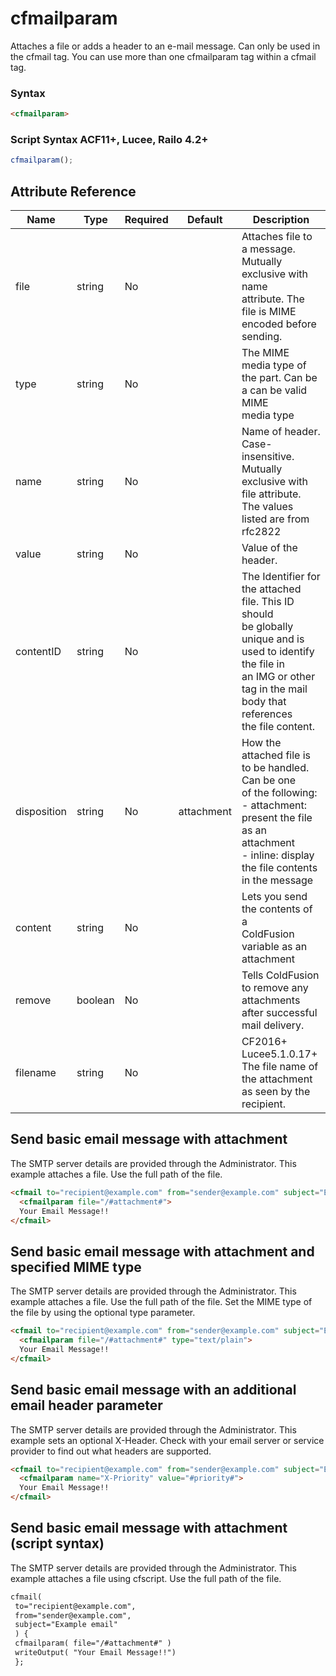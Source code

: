# cfmailparam

Attaches a file or adds a header to an e-mail message. Can only
 be used in the cfmail tag. You can use more than one
 cfmailparam tag within a cfmail tag.

### Syntax

```html
<cfmailparam>
```

### Script Syntax ACF11+, Lucee, Railo 4.2+

```javascript
cfmailparam();
```

## Attribute Reference

| Name | Type | Required | Default | Description |
| --- | --- | --- | --- | --- |
| file | string | No |  | Attaches file to a message. Mutually exclusive with name<br /> attribute. The file is MIME encoded before sending. |
| type | string | No |  | The MIME media type of the part. Can be a can be valid MIME<br /> media type |
| name | string | No |  | Name of header. Case-insensitive. Mutually exclusive with<br /> file attribute.<br /> The values listed are from rfc2822 |
| value | string | No |  | Value of the header. |
| contentID | string | No |  | The Identifier for the attached file. This ID should<br /> be globally unique and is used to identify the file in<br /> an IMG or other tag in the mail body that references<br /> the file content. |
| disposition | string | No | attachment | How the attached file is to be handled. Can be one<br /> of the following:<br /> - attachment: present the file as an attachment<br /> - inline: display the file contents in the message |
| content | string | No |  | Lets you send the contents of a<br />ColdFusion variable as an attachment |
| remove | boolean | No |  | Tells ColdFusion to remove any attachments after successful mail delivery. |
| filename | string | No |  | CF2016+ Lucee5.1.0.17+ The file name of the attachment as seen by the recipient. |

## Send basic email message with attachment

The SMTP server details are provided through the Administrator. This example attaches a file. Use the full path of the file.

```html
<cfmail to="recipient@example.com" from="sender@example.com" subject="Example email">
  <cfmailparam file="/#attachment#">
  Your Email Message!!
</cfmail>
```

## Send basic email message with attachment and specified MIME type

The SMTP server details are provided through the Administrator. This example attaches a file. Use the full path of the file. Set the MIME type of the file by using the optional type parameter.

```html
<cfmail to="recipient@example.com" from="sender@example.com" subject="Example email">
  <cfmailparam file="/#attachment#" type="text/plain">
  Your Email Message!!
</cfmail>
```

## Send basic email message with an additional email header parameter

The SMTP server details are provided through the Administrator. This example sets an optional X-Header. Check with your email server or service provider to find out what headers are supported.

```html
<cfmail to="recipient@example.com" from="sender@example.com" subject="Example email">
  <cfmailparam name="X-Priority" value="#priority#">
  Your Email Message!!
</cfmail>
```

## Send basic email message with attachment (script syntax)

The SMTP server details are provided through the Administrator. This example attaches a file using cfscript. Use the full path of the file.

```html
cfmail(
 to="recipient@example.com",
 from="sender@example.com",
 subject="Example email"
 ) {
 cfmailparam( file="/#attachment#" )
 writeOutput( "Your Email Message!!") 
 };
```
